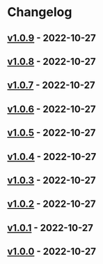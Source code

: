 # Changelog

## [v1.0.9](https://github.com/haga-triple1/tagprtest/compare/v1.0.8...v1.0.9) - 2022-10-27

## [v1.0.8](https://github.com/haga-triple1/tagprtest/compare/v1.0.7...v1.0.8) - 2022-10-27

## [v1.0.7](https://github.com/haga-triple1/tagprtest/compare/v1.0.6...v1.0.7) - 2022-10-27

## [v1.0.6](https://github.com/haga-triple1/tagprtest/compare/v1.0.5...v1.0.6) - 2022-10-27

## [v1.0.5](https://github.com/haga-triple1/tagprtest/compare/v1.0.4...v1.0.5) - 2022-10-27

## [v1.0.4](https://github.com/haga-triple1/tagprtest/compare/v1.0.3...v1.0.4) - 2022-10-27

## [v1.0.3](https://github.com/haga-triple1/tagprtest/compare/v1.0.2...v1.0.3) - 2022-10-27

## [v1.0.2](https://github.com/haga-triple1/tagprtest/compare/v1.0.1...v1.0.2) - 2022-10-27

## [v1.0.1](https://github.com/haga-triple1/tagprtest/compare/v1.0.0...v1.0.1) - 2022-10-27

## [v1.0.0](https://github.com/haga-triple1/tagprtest/commits/v1.0.0) - 2022-10-27
